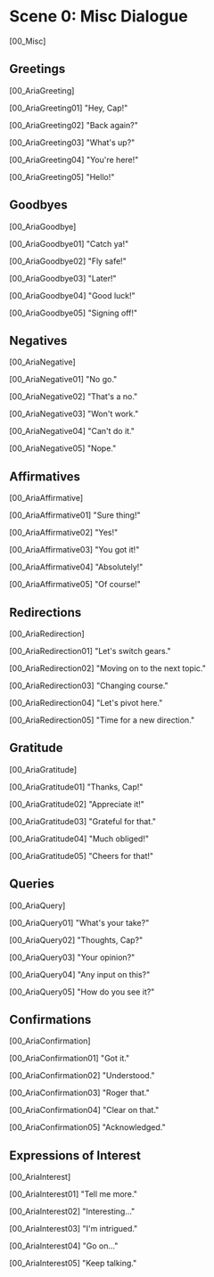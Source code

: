 # Scene 0: Misc Dialogue

[00\_Misc]

## Greetings

[00\_AriaGreeting]

[00\_AriaGreeting01]
"Hey, Cap!"

[00\_AriaGreeting02]
"Back again?"

[00\_AriaGreeting03]
"What's up?"

[00\_AriaGreeting04]
"You're here!"

[00\_AriaGreeting05]
"Hello!"

## Goodbyes

[00\_AriaGoodbye]

[00\_AriaGoodbye01]
"Catch ya!"

[00\_AriaGoodbye02]
"Fly safe!"

[00\_AriaGoodbye03]
"Later!"

[00\_AriaGoodbye04]
"Good luck!"

[00\_AriaGoodbye05]
"Signing off!"

## Negatives

[00\_AriaNegative]

[00\_AriaNegative01]
"No go."

[00\_AriaNegative02]
"That's a no."

[00\_AriaNegative03]
"Won't work."

[00\_AriaNegative04]
"Can't do it."

[00\_AriaNegative05]
"Nope."

## Affirmatives

[00\_AriaAffirmative]

[00\_AriaAffirmative01]
"Sure thing!"

[00\_AriaAffirmative02]
"Yes!"

[00\_AriaAffirmative03]
"You got it!"

[00\_AriaAffirmative04]
"Absolutely!"

[00\_AriaAffirmative05]
"Of course!"

## Redirections

[00\_AriaRedirection]

[00\_AriaRedirection01]
"Let's switch gears."

[00\_AriaRedirection02]
"Moving on to the next topic."

[00\_AriaRedirection03]
"Changing course."

[00\_AriaRedirection04]
"Let's pivot here."

[00\_AriaRedirection05]
"Time for a new direction."

## Gratitude

[00\_AriaGratitude]

[00\_AriaGratitude01]
"Thanks, Cap!"

[00\_AriaGratitude02]
"Appreciate it!"

[00\_AriaGratitude03]
"Grateful for that."

[00\_AriaGratitude04]
"Much obliged!"

[00\_AriaGratitude05]
"Cheers for that!"

## Queries

[00\_AriaQuery]

[00\_AriaQuery01]
"What's your take?"

[00\_AriaQuery02]
"Thoughts, Cap?"

[00\_AriaQuery03]
"Your opinion?"

[00\_AriaQuery04]
"Any input on this?"

[00\_AriaQuery05]
"How do you see it?"

## Confirmations

[00\_AriaConfirmation]

[00\_AriaConfirmation01]
"Got it."

[00\_AriaConfirmation02]
"Understood."

[00\_AriaConfirmation03]
"Roger that."

[00\_AriaConfirmation04]
"Clear on that."

[00\_AriaConfirmation05]
"Acknowledged."

## Expressions of Interest

[00\_AriaInterest]

[00\_AriaInterest01]
"Tell me more."

[00\_AriaInterest02]
"Interesting..."

[00\_AriaInterest03]
"I'm intrigued."

[00\_AriaInterest04]
"Go on..."

[00\_AriaInterest05]
"Keep talking."
